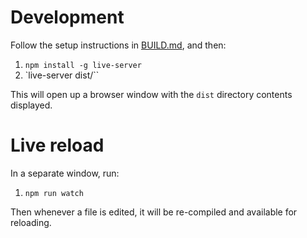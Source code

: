 # Development

Follow the setup instructions in [BUILD.md](BUILD.md), and then:

1. `npm install -g live-server`
2. `live-server dist/``

This will open up a browser window with the `dist` directory contents displayed.

# Live reload

In a separate window, run:

1. `npm run watch`

Then whenever a file is edited, it will be re-compiled and available for reloading.
